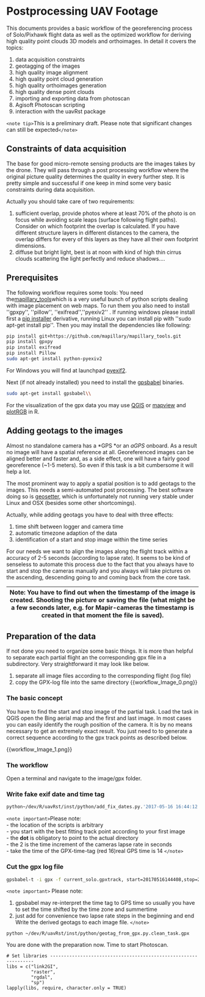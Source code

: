 # Postprocessing UAV Footage

This documents provides a basic workflow of the georeferencing process of Solo/Pixhawk flight data as well as the optimized workflow for deriving high quality point clouds 3D models and orthoimages. In detail it covers the topics:

 1.  data acquisition constraints 
 2.  geotagging of the images
 3.  high quality image alignment 
 4.  high quality point cloud generation
 5.  high quality orthoimages generation
 6.  high quality dense point clouds  
 7.  importing and exporting data from photoscan 
 8.  Agisoft Photoscan scripting
 9.  interaction with the uavRst package

`<note tip>`This is a preliminary draft. Please note that significant changes can still be expected`</note>` 


## Constraints of data acquisition


The base for good micro-remote sensing products are the images takes by the drone. They will pass through a post processing workflow where the original picture quality determines the quality in every further step. It is pretty simple and successful if one keep in mind some very basic constraints during data acquisition.

Actually you should take care of two requirements:

 1.  sufficient overlap, provide photos where at least 70% of the photo is on focus while avoiding scale leaps (surface following flight paths). Consider on which footprint the overlap is calculated. If you have different structure layers in different distances to the camera, the overlap differs for every of this layers as they have all their own footprint dimensions.
 2.  diffuse but bright light, best is at noon with kind of high thin cirrus clouds scattering the light perfectly and reduce shadows....

## Prerequisites


The following workflow requires some tools: You need the[mapillary_tools](https///github.com/mapillary/mapillary_tools)which is a very useful bunch of python scripts dealing with image placement on web maps. To run them you also need to install ''gpxpy'', ''pillow'', ''exifread'',''pyexiv2'' . If running windows please install first a [pip installer](https///sites.google.com/site/pydatalog/python/pip-for-windows) derivative, running Linux you can install pip with ''sudo apt-get install pip''. Then you may install the dependencies like following:

``` bash
pip install git+https://github.com/mapillary/mapillary_tools.git
pip install gpxpy
pip install exifread
pip install Pillow
sudo apt-get install python-pyexiv2 
```

For Windows you will find at launchpad [ pyexif2](http://launchpad.net/pyexiv2/0.3.x/0.3.2/+download/pyexiv2-0.3.2-py27-amd64.exe).

Next (if not already installed) you need to install the [gpsbabel](https///www.gpsbabel.org/) binaries.

``` bash
sudo apt-get install gpsbabel\\ 
```

For the visualization of the gpx data you may use [QGIS](http://www.qgis.org/) or [mapview](https///cran.r-project.org/package=mapview) and [plotRGB](https///www.rdocumentation.org/packages/raster/versions/2.5-8/topics/plotRGB) in R. 

## Adding geotags to the images


Almost no standalone camera has a *GPS *or an *aGPS* onboard. As a result no image will have a spatial reference at all. Georeferenced images can be aligned better and faster and, as a side effect, one will have a fairly good georeference (~1-5 meters). So even if this task is a bit cumbersome it will help a lot. 

The most prominent way to apply a spatial position is to add  geotags to the images. This needs a semi-automated post processing. The best software doing so is [geosetter](http://www.geosetter.de/en/), which is unfortunately not running very stable under Linux and OSX (besides some other shortcomings). 

Actually, while adding geotags you have to deal with three  effects: 

 1.  time shift between logger and camera time
 2.  automatic timezone adaption of the data
 3.  identification of a start and stop image within the time series

For our needs we want to align the images along the flight track within a accuracy of 2-5 seconds (according to lapse rate). It seems to be kind of senseless to automate this process due to the fact that you always have to start and stop the cameras manually and you always will take pictures on the ascending, descending going to and coming back from the core task. 

 | Note: You have to find out when the timestamp of the image is created. Shooting the picture or  saving the file (what might be a few seconds later, e.g. for Mapir-cameras the timestamp is created in that moment the file is saved). | 
 | -------------------------------------------------------------------------------------------------------------------------------------------------------------------------------------------------------------------------------------- | 



## Preparation of the data


If not done you need to organize some basic things. It is more than helpful to separate each partial flight an the corresponding gpx file in a subdirectory. Very straightforward it may look like below. 

 1.  separate all image files according to the corresponding flight (log file)
 2.  copy the GPX-log file into the same directory
{{workflow_Image_0.png}}

### The basic concept


You have to find the start and stop image of the partial task. Load the task in QGIS open the Bing aerial map and the first and last image. In most cases you can easily identify the rough position of the camera. It is by no means necessary to get an extremely exact result. You just need to to generate a correct sequence according to  the gpx track points as described below.

{{workflow_Image_1.png}}

### The workflow


Open a terminal and navigate to the image/gpx folder.

### Write fake exif date and time tag

``` bash
python~/dev/R/uavRst/inst/python/add_fix_dates.py.'2017-05-16 16:44:12'**2**
```

`<note important>`Please note:  
     - the location of the scripts is arbitrary  
     - you start with the best fitting track point according to your first image  
     - the **dot** is obligatory to point to the actual directory   
     - the 2 is the time increment of the cameras lapse rate in seconds  
     - take the time of the GPX-time-tag (red 16)real GPS time is 14
`</note>`


### Cut the gpx log file

``` bash
gpsbabel-t -i gpx -f current_solo.gpxtrack, start=20170516144408,stop=20170516144930-o gpx-F clean_task.gpx
```

`<note important>`
Please note:
 1.  gpsbabel may re-interpret the time tag to GPS time so usually you have to set the time shifted by the time zone and summertime 
 2.  just add for convenience two lapse rate steps in the beginning and end Write the derived geotags to each image file.
`</note>`

	
	python ~/dev/R/uavRst/inst/python/geotag_from_gpx.py.clean_task.gpx


You are done with the preparation now. Time to start Photoscan.

	
	# Set libraries ----------------------------------------------------------------
	libs = c("link2GI",
	         "raster",
	         "rgdal",
	         "sp")
	lapply(libs, require, character.only = TRUE)



